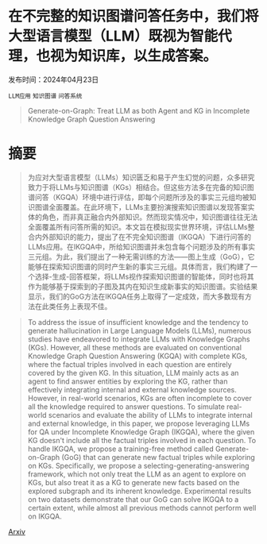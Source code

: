 # 在不完整的知识图谱问答任务中，我们将大型语言模型（LLM）既视为智能代理，也视为知识库，以生成答案。

发布时间：2024年04月23日

`LLM应用` `知识图谱` `问答系统`

> Generate-on-Graph: Treat LLM as both Agent and KG in Incomplete Knowledge Graph Question Answering

# 摘要

> 为应对大型语言模型（LLMs）知识匮乏和易于产生幻觉的问题，众多研究致力于将LLMs与知识图谱（KGs）相结合。但这些方法多在完备的知识图谱问答（KGQA）环境中进行评估，即每个问题所涉及的事实三元组均被知识图谱全面覆盖。在此环境下，LLMs主要扮演搜索知识图谱以发现答案实体的角色，而非真正融合内外部知识。然而现实情况中，知识图谱往往无法全面覆盖所有问答所需的知识。本文旨在模拟现实世界环境，评估LLMs整合内外部知识的能力，提出了在不完全知识图谱（IKGQA）下进行问答的LLMs应用。在IKGQA中，所给知识图谱并未包含每个问题涉及的所有事实三元组。为此，我们提出了一种无需训练的方法——图上生成（GoG），它能够在探索知识图谱的同时产生新的事实三元组。具体而言，我们构建了一个选择-生成-回答框架，将LLMs视作探索知识图谱的智能体，同时也将其作为能够基于探索到的子图及其内在知识生成新事实的知识图谱。实验结果显示，我们的GoG方法在IKGQA任务上取得了一定成效，而大多数现有方法在此类任务上表现不佳。

> To address the issue of insufficient knowledge and the tendency to generate hallucination in Large Language Models (LLMs), numerous studies have endeavored to integrate LLMs with Knowledge Graphs (KGs). However, all these methods are evaluated on conventional Knowledge Graph Question Answering (KGQA) with complete KGs, where the factual triples involved in each question are entirely covered by the given KG. In this situation, LLM mainly acts as an agent to find answer entities by exploring the KG, rather than effectively integrating internal and external knowledge sources. However, in real-world scenarios, KGs are often incomplete to cover all the knowledge required to answer questions. To simulate real-world scenarios and evaluate the ability of LLMs to integrate internal and external knowledge, in this paper, we propose leveraging LLMs for QA under Incomplete Knowledge Graph (IKGQA), where the given KG doesn't include all the factual triples involved in each question. To handle IKGQA, we propose a training-free method called Generate-on-Graph (GoG) that can generate new factual triples while exploring on KGs. Specifically, we propose a selecting-generating-answering framework, which not only treat the LLM as an agent to explore on KGs, but also treat it as a KG to generate new facts based on the explored subgraph and its inherent knowledge. Experimental results on two datasets demonstrate that our GoG can solve IKGQA to a certain extent, while almost all previous methods cannot perform well on IKGQA.

[Arxiv](https://arxiv.org/abs/2404.14741)
